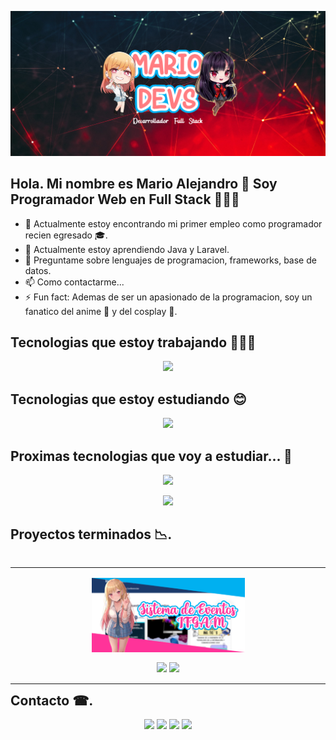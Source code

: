 ![Mario Ale - Programador Web](https://raw.githubusercontent.com/MarioAlive99/MarioAlive99/master/assets/mario_devs_banner.png)

## Hola. Mi nombre es Mario Alejandro 👋 Soy Programador Web en Full Stack 👨🏼‍💻
- 🔭 Actualmente estoy encontrando mi primer empleo como programador recien egresado 🎓.
- 🌱 Actualmente estoy aprendiendo Java y Laravel.
- 💬 Preguntame sobre lenguajes de programacion, frameworks, base de datos.
- 📫 Como contactarme...
- ⚡ Fun fact: Ademas de ser un apasionado de la programacion, soy un fanatico del anime 📕 y del cosplay 👚.

## Tecnologias que estoy trabajando 👨🏼‍🎓
<p align="center">
  <a href="https://skillicons.dev">
    <img src="https://skillicons.dev/icons?i=html,css,js,php,mysql,git,react" />
  </a>
</p>

## Tecnologias que estoy estudiando 😊
<p align="center">
  <a href="https://skillicons.dev">
    <img src="https://skillicons.dev/icons?i=angular,java,laravel,spring,hibernate" />
  </a>
</p>

## Proximas tecnologias que voy a estudiar... 🤞
<p align="center">
  <a href="https://skillicons.dev">
    <img src="https://skillicons.dev/icons?i=postgres,mongodb,aws,vue,jenkins,nextjs,nodejs" />
  </a>
</p>
<p align="center">
  <a href="https://skillicons.dev">
    <img src="https://skillicons.dev/icons?i=azure,bootstrap,docker,express,firebase,tailwind" />
  </a>
</p>

## Proyectos terminados 📉.
<table align="left">
  <tr border="none">
    <td width="100%" align="center">
      <p align="center">
       <a href="#" title="Go to Source">
          <img align="center" width=50% src="https://raw.githubusercontent.com/MarioAlive99/MarioAlive99/main/assets/Banner%20Sistema%20Eventos%20ITGAM.png"   alt="VIDEO" /></a>
        </p>
      <p align="center">
          <a href="https://www.gamadero.tecnm.mx/CODEFESTITGAM/" target="blank"><img align="center" src="https://img.shields.io/website-up-down-green-red/http/monip.org.svg" /></a>
          <a href="https://github.com/MarioAlive99/sistemaeventositgam.github.io" target="blank"><img align="center" src="https://img.shields.io/badge/GitHub-100000?style=for-the-badge&logo=github&logoColor=white"/></a>
      </p> 
  </td>
  </tr>
</table>

## Contacto ☎.
<p align="center">
  <a href="https://skillicons.dev">
    <a href="https://www.google.com.mx/?hl=es"><img src="https://skillicons.dev/icons?i=gmail" /></a>
    <a href="https://www.linkedin.com/in/mario-5a13871a7/"><img src="https://skillicons.dev/icons?i=linkedin" /></a>
    <a href=""><img src="https://skillicons.dev/icons?i=instagram" /></a>
    <a href="https://github.com/MarioAlive99"><img src="https://skillicons.dev/icons?i=github" /></a>
  </a>
</p>
